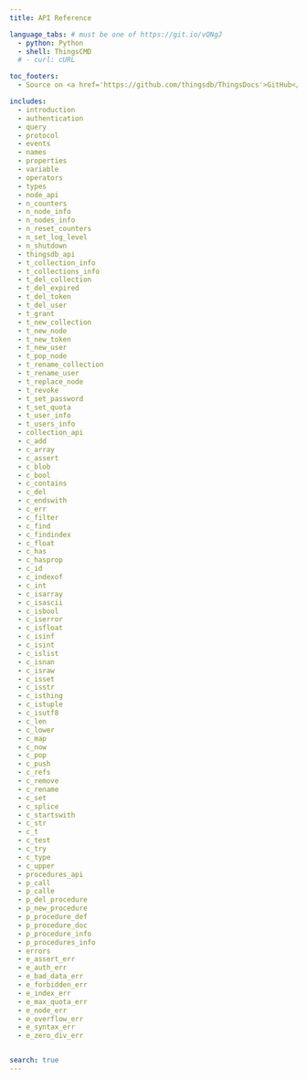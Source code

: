 ```yaml
---
title: API Reference

language_tabs: # must be one of https://git.io/vQNgJ
  - python: Python
  - shell: ThingsCMD
  # - curl: cURL

toc_footers:
  - Source on <a href='https://github.com/thingsdb/ThingsDocs'>GitHub</a>

includes:
  - introduction
  - authentication
  - query
  - protocol
  - events
  - names
  - properties
  - variable
  - operators
  - types
  - node_api
  - n_counters
  - n_node_info
  - n_nodes_info
  - n_reset_counters
  - n_set_log_level
  - n_shutdown
  - thingsdb_api
  - t_collection_info
  - t_collections_info
  - t_del_collection
  - t_del_expired
  - t_del_token
  - t_del_user
  - t_grant
  - t_new_collection
  - t_new_node
  - t_new_token
  - t_new_user
  - t_pop_node
  - t_rename_collection
  - t_rename_user
  - t_replace_node
  - t_revoke
  - t_set_password
  - t_set_quota
  - t_user_info
  - t_users_info
  - collection_api
  - c_add
  - c_array
  - c_assert
  - c_blob
  - c_bool
  - c_contains
  - c_del
  - c_endswith
  - c_err
  - c_filter
  - c_find
  - c_findindex
  - c_float
  - c_has
  - c_hasprop
  - c_id
  - c_indexof
  - c_int
  - c_isarray
  - c_isascii
  - c_isbool
  - c_iserror
  - c_isfloat
  - c_isinf
  - c_isint
  - c_islist
  - c_isnan
  - c_israw
  - c_isset
  - c_isstr
  - c_isthing
  - c_istuple
  - c_isutf8
  - c_len
  - c_lower
  - c_map
  - c_now
  - c_pop
  - c_push
  - c_refs
  - c_remove
  - c_rename
  - c_set
  - c_splice
  - c_startswith
  - c_str
  - c_t
  - c_test
  - c_try
  - c_type
  - c_upper
  - procedures_api
  - p_call
  - p_calle
  - p_del_procedure
  - p_new_procedure
  - p_procedure_def
  - p_procedure_doc
  - p_procedure_info
  - p_procedures_info
  - errors
  - e_assert_err
  - e_auth_err
  - e_bad_data_err
  - e_forbidden_err
  - e_index_err
  - e_max_quota_err
  - e_node_err
  - e_overflow_err
  - e_syntax_err
  - e_zero_div_err


search: true
---
```

